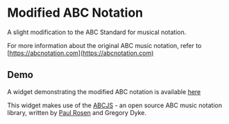 # Modified ABC Notation
A slight modification to the ABC Standard for musical notation.

For more information about the original ABC music notation, refer to [https://abcnotation.com](https://abcnotation.com)

## Demo
A widget demonstrating the modified ABC notation is available [here](https://paul-goodall.github.io/Modified_ABC_Notation/)

This widget makes use of the [ABCJS](https://www.abcjs.net) - an open source ABC music notation library, written by [Paul Rosen](https://github.com/paulrosen) and Gregory Dyke.
